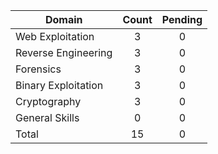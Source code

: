 

| Domain              | Count | Pending |
| ------------------- | :---: |  :---:  |
| Web Exploitation    |   3   |    0    |
| Reverse Engineering |   3   |    0    |
| Forensics           |   3   |    0    |
| Binary Exploitation |   3   |    0    |
| Cryptography        |   3   |    0    |
| General Skills      |   0   |    0    |
| Total               |   15  |    0    |
